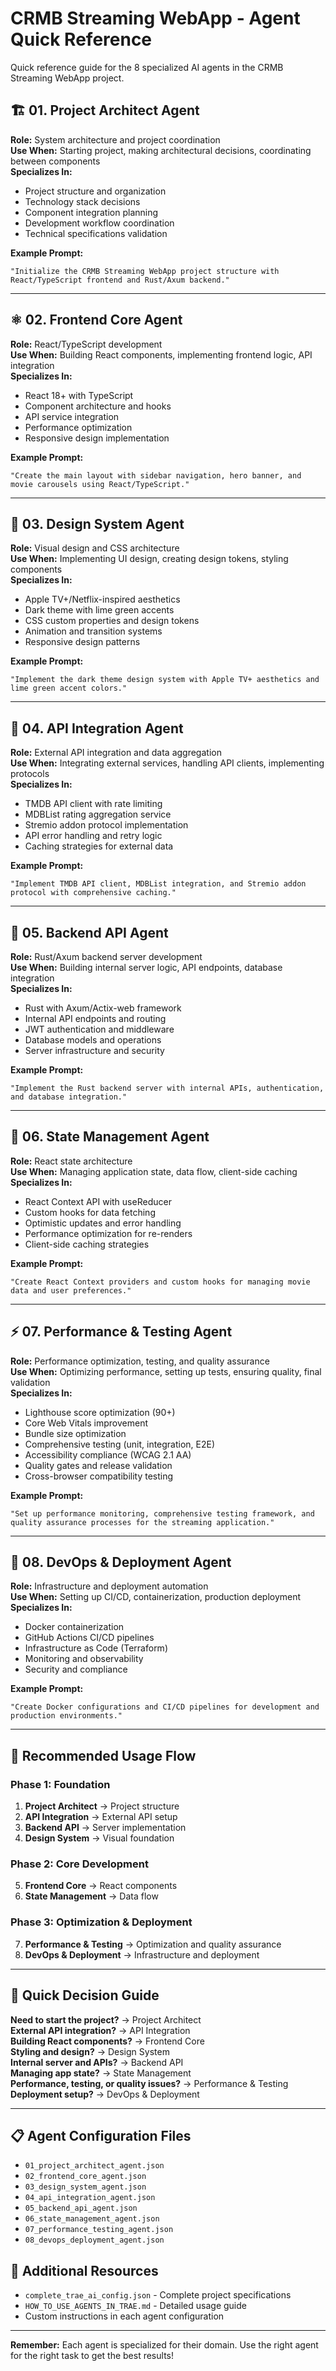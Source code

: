 # CRMB Streaming WebApp - Agent Quick Reference

Quick reference guide for the 8 specialized AI agents in the CRMB Streaming WebApp project.

## 🏗️ 01. Project Architect Agent
**Role:** System architecture and project coordination  
**Use When:** Starting project, making architectural decisions, coordinating between components  
**Specializes In:**
- Project structure and organization
- Technology stack decisions
- Component integration planning
- Development workflow coordination
- Technical specifications validation

**Example Prompt:**
```
"Initialize the CRMB Streaming WebApp project structure with React/TypeScript frontend and Rust/Axum backend."
```

---

## ⚛️ 02. Frontend Core Agent
**Role:** React/TypeScript development  
**Use When:** Building React components, implementing frontend logic, API integration  
**Specializes In:**
- React 18+ with TypeScript
- Component architecture and hooks
- API service integration
- Performance optimization
- Responsive design implementation

**Example Prompt:**
```
"Create the main layout with sidebar navigation, hero banner, and movie carousels using React/TypeScript."
```

---

## 🎨 03. Design System Agent
**Role:** Visual design and CSS architecture  
**Use When:** Implementing UI design, creating design tokens, styling components  
**Specializes In:**
- Apple TV+/Netflix-inspired aesthetics
- Dark theme with lime green accents
- CSS custom properties and design tokens
- Animation and transition systems
- Responsive design patterns

**Example Prompt:**
```
"Implement the dark theme design system with Apple TV+ aesthetics and lime green accent colors."
```

---

## 🔌 04. API Integration Agent
**Role:** External API integration and data aggregation  
**Use When:** Integrating external services, handling API clients, implementing protocols  
**Specializes In:**
- TMDB API client with rate limiting
- MDBList rating aggregation service
- Stremio addon protocol implementation
- API error handling and retry logic
- Caching strategies for external data

**Example Prompt:**
```
"Implement TMDB API client, MDBList integration, and Stremio addon protocol with comprehensive caching."
```

---

## 🦀 05. Backend API Agent
**Role:** Rust/Axum backend server development  
**Use When:** Building internal server logic, API endpoints, database integration  
**Specializes In:**
- Rust with Axum/Actix-web framework
- Internal API endpoints and routing
- JWT authentication and middleware
- Database models and operations
- Server infrastructure and security

**Example Prompt:**
```
"Implement the Rust backend server with internal APIs, authentication, and database integration."
```

---

## 🔄 06. State Management Agent
**Role:** React state architecture  
**Use When:** Managing application state, data flow, client-side caching  
**Specializes In:**
- React Context API with useReducer
- Custom hooks for data fetching
- Optimistic updates and error handling
- Performance optimization for re-renders
- Client-side caching strategies

**Example Prompt:**
```
"Create React Context providers and custom hooks for managing movie data and user preferences."
```

---

## ⚡ 07. Performance & Testing Agent
**Role:** Performance optimization, testing, and quality assurance  
**Use When:** Optimizing performance, setting up tests, ensuring quality, final validation  
**Specializes In:**
- Lighthouse score optimization (90+)
- Core Web Vitals improvement
- Bundle size optimization
- Comprehensive testing (unit, integration, E2E)
- Accessibility compliance (WCAG 2.1 AA)
- Quality gates and release validation
- Cross-browser compatibility testing

**Example Prompt:**
```
"Set up performance monitoring, comprehensive testing framework, and quality assurance processes for the streaming application."
```

---

## 🚀 08. DevOps & Deployment Agent
**Role:** Infrastructure and deployment automation  
**Use When:** Setting up CI/CD, containerization, production deployment  
**Specializes In:**
- Docker containerization
- GitHub Actions CI/CD pipelines
- Infrastructure as Code (Terraform)
- Monitoring and observability
- Security and compliance

**Example Prompt:**
```
"Create Docker configurations and CI/CD pipelines for development and production environments."
```

---

## 🔄 Recommended Usage Flow

### Phase 1: Foundation
1. **Project Architect** → Project structure
2. **API Integration** → External API setup
3. **Backend API** → Server implementation
4. **Design System** → Visual foundation

### Phase 2: Core Development
5. **Frontend Core** → React components
6. **State Management** → Data flow

### Phase 3: Optimization & Deployment
7. **Performance & Testing** → Optimization and quality assurance
8. **DevOps & Deployment** → Infrastructure and deployment

---

## 🎯 Quick Decision Guide

**Need to start the project?** → Project Architect  
**External API integration?** → API Integration  
**Building React components?** → Frontend Core  
**Styling and design?** → Design System  
**Internal server and APIs?** → Backend API  
**Managing app state?** → State Management  
**Performance, testing, or quality issues?** → Performance & Testing  
**Deployment setup?** → DevOps & Deployment  

---

## 📋 Agent Configuration Files

- `01_project_architect_agent.json`
- `02_frontend_core_agent.json`
- `03_design_system_agent.json`
- `04_api_integration_agent.json`
- `05_backend_api_agent.json`
- `06_state_management_agent.json`
- `07_performance_testing_agent.json`
- `08_devops_deployment_agent.json`

## 📖 Additional Resources

- `complete_trae_ai_config.json` - Complete project specifications
- `HOW_TO_USE_AGENTS_IN_TRAE.md` - Detailed usage guide
- Custom instructions in each agent configuration

---

**Remember:** Each agent is specialized for their domain. Use the right agent for the right task to get the best results!